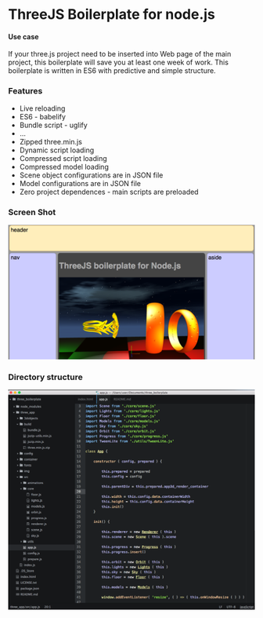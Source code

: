ThreeJS Boilerplate for node.js
=================================

#### Use case

If your three.js project need to be inserted into Web page of the main project,
this boilerplate will save you at least one week of work.
This boilerplate is written in ES6 with predictive and simple structure.

### Features

 * Live reloading
 * ES6 - babelify
 * Bundle script - uglify
 * ...
 * Zipped three.min.js
 * Dynamic script loading
 * Compressed script loading
 * Compressed model loading
 * Scene object configurations are in JSON file
 * Model configurations are in JSON file
 * Zero project dependences - main scripts are preloaded

### Screen Shot

![alt tag](https://raw.githubusercontent.com/DaniloBabovic/ThreeJSBoilerplate/master/readme/screen_shot.png)

### Directory structure

![alt tag](https://raw.githubusercontent.com/DaniloBabovic/ThreeJSBoilerplate/master/readme/Directory_Layout.png)
